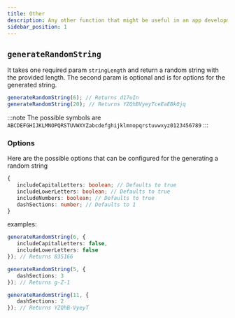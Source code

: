 ```yaml
---
title: Other
description: Any other function that might be useful in an app development
sidebar_position: 1
---
```


## `generateRandomString`

It takes one required param `stringLength` and return a random string with the provided length. The second param is optional and is for options for the generated string.

```ts
generateRandomString(6); // Returns d17uIn
generateRandomString(20); // Returns YZQhBVyeyTceEaEBk0jq
```

:::note
The possible symbols are `ABCDEFGHIJKLMNOPQRSTUVWXYZabcdefghijklmnopqrstuvwxyz0123456789`
:::

### Options

Here are the possible options that can be configured for the generating a random string

```ts
{
   includeCapitalLetters: boolean; // Defaults to true
   includeLowerLetters: boolean; // Defaults to true
   includeNumbers: boolean; // Defaults to true
   dashSections: number; // Defaults to 1
}
```

examples:

```ts
generateRandomString(6, {
   includeCapitalLetters: false,
   includeLowerLetters: false
}); // Returns 835166

generateRandomString(5, {
   dashSections: 3
}); // Returns g-Z-1

generateRandomString(11, {
   dashSections: 2
}); // Returns YZQhB-VyeyT
```
